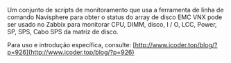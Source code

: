 Um conjunto de scripts de monitoramento que usa a ferramenta de linha de comando Navisphere para obter o status do array de disco EMC VNX pode ser usado no Zabbix para monitorar CPU, DIMM, disco, I / O, LCC, Power, SP, SPS, Cabo SPS da matriz de disco.

Para uso e introdução específica, consulte: [http://www.icoder.top/blog/?p=926](http://www.icoder.top/blog/?p=926)